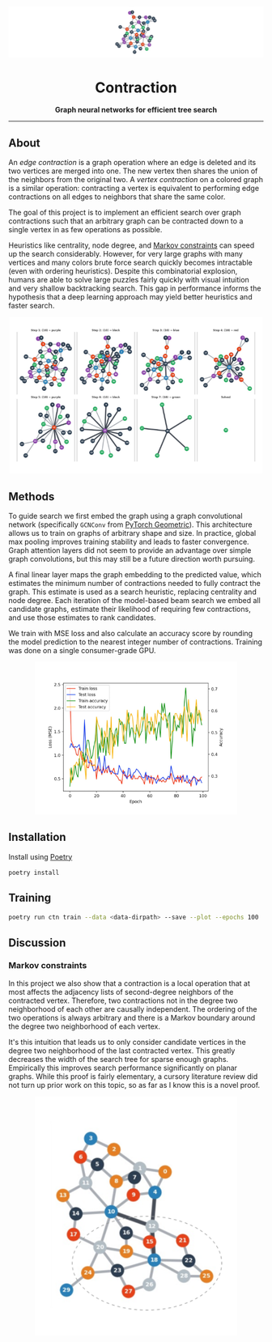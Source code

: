 <div align="center">
  <img src="assets/graph-banner.png">
  <h1>Contraction</h1>

  <p>
    <strong>Graph neural networks for efficient tree search</strong>
  </p>

  <hr />
</div>

## About

An _edge contraction_ is a graph operation where an edge is deleted and its two vertices are merged into one. The new vertex then shares the union of the neighbors from the original two. A _vertex contraction_ on a colored graph is a similar operation: contracting a vertex is equivalent to performing edge contractions on all edges to neighbors that share the same color.

The goal of this project is to implement an efficient search over graph contractions such that an arbitrary graph can be contracted down to a single vertex in as few operations as possible.

Heuristics like centrality, node degree, and [Markov constraints](#markov-constraints) can speed up the search considerably. However, for very large graphs with many vertices and many colors brute force search quickly becomes intractable (even with ordering heuristics). Despite this combinatorial explosion, humans are able to solve large puzzles fairly quickly with visual intuition and very shallow backtracking search. This gap in performance informs the hypothesis that a deep learning approach may yield better heuristics and faster search.

<div align="center">
  <img src="assets/contraction.png" width="500">
</div>

## Methods

To guide search we first embed the graph using a graph convolutional network (specifically `GCNConv` from [PyTorch Geometric](https://pytorch-geometric.readthedocs.io)). This architecture allows us to train on graphs of arbitrary shape and size. In practice, global max pooling improves training stability and leads to faster convergence. Graph attention layers did not seem to provide an advantage over simple graph convolutions, but this may still be a future direction worth pursuing.

A final linear layer maps the graph embedding to the predicted value, which estimates the minimum number of contractions needed to fully contract the graph. This estimate is used as a search heuristic, replacing centrality and node degree. Each iteration of the model-based beam search we embed all candidate graphs, estimate their likelihood of requiring few contractions, and use those estimates to rank candidates.

We train with MSE loss and also calculate an accuracy score by rounding the model prediction to the nearest integer number of contractions. Training was done on a single consumer-grade GPU.

<div align="center">
  <img src="assets/loss-curve.png" width="400">
</div>

## Installation

Install using [Poetry](https://python-poetry.org/)

```bash
poetry install
```

## Training

```bash
poetry run ctn train --data <data-dirpath> --save --plot --epochs 100
```

## Discussion

### Markov constraints

In this project we also show that a contraction is a local operation that at most affects the adjacency lists of second-degree neighbors of the contracted vertex. Therefore, two contractions not in the degree two neighborhood of each other are causally independent. The ordering of the two operations is always arbitrary and there is a Markov boundary around the degree two neighborhood of each vertex.

It's this intuition that leads us to only consider candidate vertices in the degree two neighborhood of the last contracted vertex. This greatly decreases the width of the search tree for sparse enough graphs. Empirically this improves search performance significantly on planar graphs. While this proof is fairly elementary, a cursory literature review did not turn up prior work on this topic, so as far as I know this is a novel proof.

<div align="center">
  <img src="assets/markov-boundary.png" width="400">
</div>
